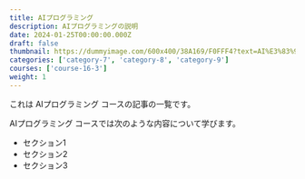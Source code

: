 ```yaml
---
title: AIプログラミング
description: AIプログラミングの説明
date: 2024-01-25T00:00:00.000Z
draft: false
thumbnail: https://dummyimage.com/600x400/38A169/F0FFF4?text=AI%E3%83%97%E3%83%AD%E3%82%B0%E3%83%A9%E3%83%9F%E3%83%B3%E3%82%B0
categories: ['category-7', 'category-8', 'category-9']
courses: ['course-16-3']
weight: 1
---
```


これは AIプログラミング コースの記事の一覧です。

  AIプログラミング コースでは次のような内容について学びます。

  - セクション1
  - セクション2
  - セクション3